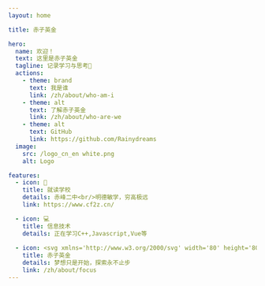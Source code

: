 ```yaml
---
layout: home

title: 赤子英金

hero:
  name: 欢迎！
  text: 这里是赤子英金
  tagline: 记录学习与思考🤔
  actions:
    - theme: brand
      text: 我是谁
      link: /zh/about/who-am-i
    - theme: alt
      text: 了解赤子英金
      link: /zh/about/who-are-we
    - theme: alt
      text: GitHub
      link: https://github.com/Rainydreams
  image:
    src: /logo_cn_en white.png
    alt: Logo

features:
  - icon: 🏫
    title: 就读学校
    details: 赤峰二中<br/>明德敏学，穷高极远
    link: https://www.cf2z.cn/

  - icon: 💻
    title: 信息技术
    details: 正在学习C++,Javascript,Vue等
  
  - icon: <svg xmlns='http://www.w3.org/2000/svg' width='80' height='80' viewBox='0 0 80 80'>  <g fill='none'>    <path fill='#FFF' d='M0 0h80v80H0z' opacity='0'/>    <path fill='#07C160' d='M60.962 22.753c-7.601-2.567-18.054-2.99-27.845 4.49-5.423 4.539-9.56 10.715-10.675 18.567-2.958-3.098-5.025-7.995-5.58-11.706-.806-5.403.483-10.82 4.311-15.45C26.906 11.724 34.577 10 39.6 10c9.57.001 18.022 5.882 21.363 12.753zm7.64 11.78c7.516 9.754 5.441 24.73-5.1 32.852-2.618 2.018-5.67 3.198-8.651 4.024a26.067 26.067 0 0 0 5.668-9.54c4.613-13.806-2.868-28.821-16.708-33.536-.3-.102-.601-.191-.903-.282 9.348-3.467 19.704-1.292 25.694 6.482zM39.572 59.37c6.403 0 11.474-1.49 16.264-5.013-.124 1.993-.723 4.392-1.271 5.805-4.509 11.633-17.56 16.676-31.238 12.183C11.433 68.438 4.145 54.492 7.475 42.851c.893-3.12 1.805-5.26 3.518-7.953 1.028 7.504 5.7 14.803 12.511 19.448.518.35.872.932.901 1.605a2.4 2.4 0 0 1-.08.653l-1.143 5.19c-.052.243-.142.499-.13.752.023.56.495.997 1.053.973.22-.01.395-.1.576-.215l6.463-4.143c.486-.312 1.007-.513 1.587-.538a3.03 3.03 0 0 1 .742.067c1.96.438 3.996.68 6.1.68z'/>  </g></svg>
    title: 赤子英金
    details: 梦想只是开始，探索永不止步
    link: /zh/about/focus
---
```


<style>
:root {
  --vp-home-hero-name-color: transparent;
  --vp-home-hero-name-background: -webkit-linear-gradient(120deg, #bd34fe 30%, #41d1ff);

  --vp-home-hero-image-background-image: linear-gradient(-45deg, #bd34fe 50%, #47caff 50%);
  --vp-home-hero-image-filter: blur(44px);
}

@media (min-width: 640px) {
  :root {
    --vp-home-hero-image-filter: blur(56px);
  }
}

@media (min-width: 960px) {
  :root {
    --vp-home-hero-image-filter: blur(68px);
  }
}
</style>